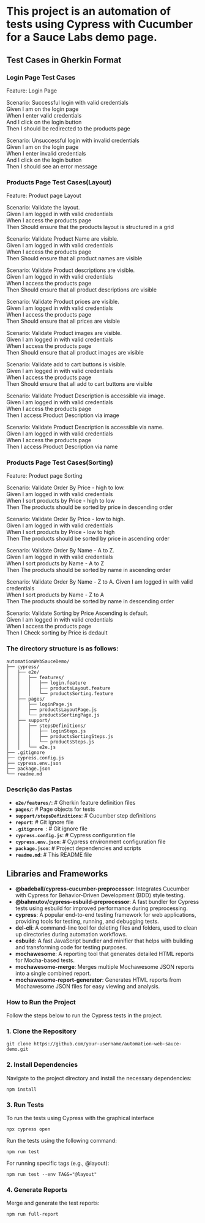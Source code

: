 # This project is an automation of tests using Cypress with Cucumber for a Sauce Labs demo page.

## Test Cases in Gherkin Format
### Login Page Test Cases
Feature: Login Page  

  Scenario: Successful login with valid credentials  
    Given I am on the login page  
    When I enter valid credentials  
    And I click on the login button  
    Then I should be redirected to the products page  

  Scenario: Unsuccessful login with invalid credentials  
    Given I am on the login page  
    When I enter invalid credentials  
    And I click on the login button  
    Then I should see an error message  

### Products Page Test Cases(Layout)
Feature: Product page Layout

  Scenario: Validate the layout.  
    Given I am logged in with valid credentials  
    When I access the products page  
    Then Should ensure that the products layout is structured in a grid  

  Scenario: Validate Product Name are visible.  
    Given I am logged in with valid credentials  
    When I access the products page  
    Then Should ensure that all product names are visible  

  Scenario: Validate Product descriptions are visible.  
    Given I am logged in with valid credentials  
    When I access the products page  
    Then Should ensure that all product descriptions are visible  

  Scenario: Validate Product prices are visible.  
    Given I am logged in with valid credentials  
    When I access the products page  
    Then Should ensure that all prices are visible  

  Scenario: Validate Product images are visible.  
    Given I am logged in with valid credentials  
    When I access the products page  
    Then Should ensure that all product images are visible  

  Scenario: Validate add to cart buttons is visible.  
    Given I am logged in with valid credentials  
    When I access the products page  
    Then Should ensure that all add to cart buttons are visible  

  Scenario: Validate Product Description is accessible via image.  
    Given I am logged in with valid credentials  
    When I access the products page  
    Then I access Product Description via image  

  Scenario: Validate Product Description is accessible via name.  
    Given I am logged in with valid credentials  
    When I access the products page  
    Then I access Product Description via name  


### Products Page Test Cases(Sorting)
Feature: Product page Sorting

  Scenario: Validate Order By Price - high to low.  
    Given I am logged in with valid credentials  
    When I sort products by Price - high to low  
    Then The products should be sorted by price in descending order  

  Scenario: Validate Order By Price - low to high.  
    Given I am logged in with valid credentials  
    When I sort products by Price - low to high  
    Then The products should be sorted by price in ascending order  

  Scenario: Validate Order By Name - A to Z.  
    Given I am logged in with valid credentials  
    When I sort products by Name - A to Z  
    Then The products should be sorted by name in ascending order  

  Scenario: Validate Order By Name - Z to A.
    Given I am logged in with valid credentials  
    When I sort products by Name - Z to A  
    Then The products should be sorted by name in descending order  

  Scenario: Validate Sorting by Price Ascending is default.  
    Given I am logged in with valid credentials  
    When I access the products page  
    Then I Check sorting by Price is dedault  



### The directory structure is as follows:

```
automationWebSauceDemo/
├── cypress/                       
│   ├── e2e/                       
│   │   ├── features/              
│   │   │   ├── login.feature      
│   │   │   ├── productsLayout.feature 
│   │   │   └── productsSorting.feature 
│   ├── pages/                     
│   │   ├── loginPage.js           
│   │   ├── productsLayoutPage.js  
│   │   └── productsSortingPage.js 
│   ├── support/                   
│   │   ├── stepsDefinitions/      
│   │   │   ├── loginSteps.js      
│   │   │   ├── productsSortingSteps.js
│   │   │   └── productsSteps.js   
│   │   └── e2e.js                 
├── .gitignore                     
├── cypress.config.js              
├── cypress.env.json               
├── package.json                   
└── readme.md                      
```


### Descrição das Pastas

- **`e2e/features/`**:                 # Gherkin feature definition files
- **`pages/`**:                        # Page objects for tests
- **`support/stepsDefinitions`**:      # Cucumber step definitions
- **`report`**:                        # Git ignore file
- **`.gitignore `**:                   # Git ignore file
- **`cypress.config.js`**:             # Cypress configuration file
- **`cypress.env.json`**:              # Cypress environment configuration file
- **`package.json`**:                  # Project dependencies and scripts
- **`readme.md`**:                     # This README file



## Libraries and Frameworks

- **@badeball/cypress-cucumber-preprocessor**: Integrates Cucumber with Cypress for Behavior-Driven Development (BDD) style testing.
- **@bahmutov/cypress-esbuild-preprocessor**: A fast bundler for Cypress tests using esbuild for improved performance during preprocessing.
- **cypress**: A popular end-to-end testing framework for web applications, providing tools for testing, running, and debugging tests.
- **del-cli**: A command-line tool for deleting files and folders, used to clean up directories during automation workflows.
- **esbuild**: A fast JavaScript bundler and minifier that helps with building and transforming code for testing purposes.
- **mochawesome**: A reporting tool that generates detailed HTML reports for Mocha-based tests.
- **mochawesome-merge**: Merges multiple Mochawesome JSON reports into a single combined report.
- **mochawesome-report-generator**: Generates HTML reports from Mochawesome JSON files for easy viewing and analysis.





### How to Run the Project
Follow the steps below to run the Cypress tests in the project.

### 1. Clone the Repository
```
git clone https://github.com/your-username/automation-web-sauce-demo.git
```
### 2. Install Dependencies
Navigate to the project directory and install the necessary dependencies:

```
npm install
```

### 3. Run Tests

To run the tests using Cypress with the graphical interface
````
npx cypress open
````


Run the tests using the following command:
````
npm run test
````

For running specific tags (e.g., @layout):
```
npm run test --env TAGS="@layout"
```

### 4. Generate Reports
Merge and generate the test reports:

````
npm run full-report
````
